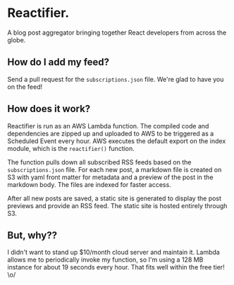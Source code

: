 # Reactifier.

A blog post aggregator bringing together React developers from across the globe.

## How do I add my feed?

Send a pull request for the `subscriptions.json` file. We're glad to have you on
the feed!

## How does it work?

Reactifier is run as an AWS Lambda function. The compiled code and
dependencies are zipped up and uploaded to AWS to be triggered as a Scheduled
Event every hour. AWS executes the default export on the index module, which is
the `reactifier()` function.

The function pulls down all subscribed RSS feeds based on the
`subscriptions.json` file. For each new post, a markdown file is created on S3
with yaml front matter for metadata and a preview of the post in the markdown
body. The files are indexed for faster access.

After all new posts are saved, a static site is generated to display the post
previews and provide an RSS feed. The static site is hosted entirely through S3.

## But, why??

I didn't want to stand up $10/month cloud server and maintain it. Lambda allows
me to periodically invoke my function, so I'm using a 128 MB instance for about
19 seconds every hour. That fits well within the free tier! \o/
